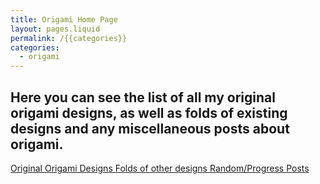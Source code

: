 ```yaml
---
title: Origami Home Page
layout: pages.liquid
permalink: /{{categories}}
categories: 
  - origami
---
```

## Here you can see the list of all my original origami designs, as well as folds of existing designs and any miscellaneous posts about origami. 

<div class = "header">
<a href= {{site.base_url}}/origami/original/index.html> Original Origami Designs </a>
<a href= {{site.base_url}}/origami/original/index.html> Folds of other designs </a> </th>
<a href= {{site.base_url}}/origami/original/index.html> Random/Progress Posts </a>
</div>
